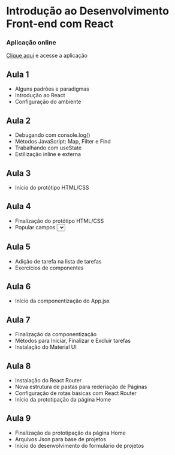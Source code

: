 # Introdução ao Desenvolvimento Front-end com React

### Aplicação online

[Clique aqui](https://sesc-react-app.vercel.app/) e acesse a aplicação

## Aula 1

- Alguns padrões e paradigmas
- Introdução ao React
- Configuração do ambiente

## Aula 2

- Debugando com console.log()
- Métodos JavaScript: Map, Filter e Find
- Trabalhando com useState
- Estilização inline e externa

## Aula 3

- Início do protótipo HTML/CSS

## Aula 4

- Finalização do protótipo HTML/CSS
- Popular campos <select> com conteúdo de arquivos JSON

## Aula 5

- Adição de tarefa na lista de tarefas
- Exercícios de componentes

## Aula 6

- Início da componentização do App.jsx

## Aula 7

- Finalização da componentização
- Métodos para Iniciar, Finalizar e Excluir tarefas
- Instalação do Material UI

## Aula 8

- Instalação do React Router
- Nova estrutura de pastas para rederiação de Páginas
- Configuração de rotas básicas com React Router
- Início da prototipação da página Home

## Aula 9

- Finalização da prototipação da página Home
- Arquivos Json para base de projetos
- Início do desenvolvimento do formulário de projetos